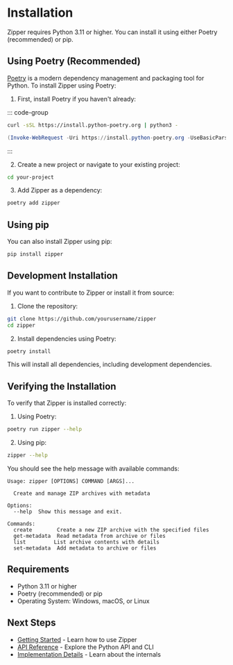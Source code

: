 # Installation

Zipper requires Python 3.11 or higher. You can install it using either Poetry (recommended) or pip.

## Using Poetry (Recommended)

[Poetry](https://python-poetry.org/) is a modern dependency management and packaging tool for Python. To install Zipper using Poetry:

1. First, install Poetry if you haven't already:

::: code-group
```bash [Linux/macOS]
curl -sSL https://install.python-poetry.org | python3 -
```

```powershell [Windows]
(Invoke-WebRequest -Uri https://install.python-poetry.org -UseBasicParsing).Content | py -
```
:::

2. Create a new project or navigate to your existing project:

```bash
cd your-project
```

3. Add Zipper as a dependency:

```bash
poetry add zipper
```

## Using pip

You can also install Zipper using pip:

```bash
pip install zipper
```

## Development Installation

If you want to contribute to Zipper or install it from source:

1. Clone the repository:

```bash
git clone https://github.com/yourusername/zipper
cd zipper
```

2. Install dependencies using Poetry:

```bash
poetry install
```

This will install all dependencies, including development dependencies.

## Verifying the Installation

To verify that Zipper is installed correctly:

1. Using Poetry:

```bash
poetry run zipper --help
```

2. Using pip:

```bash
zipper --help
```

You should see the help message with available commands:

```
Usage: zipper [OPTIONS] COMMAND [ARGS]...

  Create and manage ZIP archives with metadata

Options:
  --help  Show this message and exit.

Commands:
  create        Create a new ZIP archive with the specified files
  get-metadata  Read metadata from archive or files
  list         List archive contents with details
  set-metadata  Add metadata to archive or files
```

## Requirements

- Python 3.11 or higher
- Poetry (recommended) or pip
- Operating System: Windows, macOS, or Linux

## Next Steps

- [Getting Started](./getting-started.md) - Learn how to use Zipper
- [API Reference](/reference/api.md) - Explore the Python API and CLI
- [Implementation Details](/reference/implementation.md) - Learn about the internals 